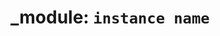 ---
---
_module: `instance name`
===========================================================================
